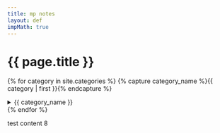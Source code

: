 ```yaml
---
title: mp notes
layout: def
impMath: true
---
```


# {{ page.title }}

{% for category in site.categories %}
    {% capture category_name %}{{ category | first }}{% endcapture %}
  <details>
    <summary> {{ category_name }} </summary>

    {% for post in site.categories[category_name] %}

<a href="{{ post.baseurl }}{{ post.url }}">→ → {{ post.title }}</a>

    {% endfor %}
  </details>
{% endfor %}

test content 8
